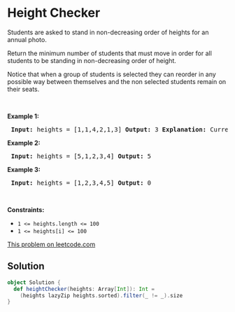 # Height Checker

<p>Students are asked to stand in non-decreasing order of heights for an annual photo.</p> <p>Return the minimum number of students that must move in order for all students to be standing in non-decreasing order of height.</p> <p>Notice that when a group of students is selected they can reorder in any possible way between themselves and the non selected students&nbsp;remain on their seats.</p> <p>&nbsp;</p> <p><strong>Example 1:</strong></p> <pre> <strong>Input:</strong> heights = [1,1,4,2,1,3] <strong>Output:</strong> 3 <strong>Explanation:</strong> Current array : [1,1,4,2,1,3] Target array : [1,1,1,2,3,4] On index 2 (0-based) we have 4 vs 1 so we have to move this student. On index 4 (0-based) we have 1 vs 3 so we have to move this student. On index 5 (0-based) we have 3 vs 4 so we have to move this student. </pre> <p><strong>Example 2:</strong></p> <pre> <strong>Input:</strong> heights = [5,1,2,3,4] <strong>Output:</strong> 5 </pre> <p><strong>Example 3:</strong></p> <pre> <strong>Input:</strong> heights = [1,2,3,4,5] <strong>Output:</strong> 0 </pre> <p>&nbsp;</p> <p><strong>Constraints:</strong></p> <ul> <li><code>1 &lt;= heights.length &lt;= 100</code></li> <li><code>1 &lt;= heights[i] &lt;= 100</code></li> </ul>

[This problem on leetcode.com](https://leetcode.com/problems/height-checker/)

## Solution

```scala
object Solution {
  def heightChecker(heights: Array[Int]): Int =
    (heights lazyZip heights.sorted).filter(_ != _).size
}
```
